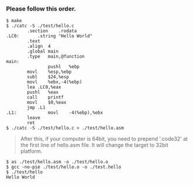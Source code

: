 ### Please follow this order.

```
$ make
$ ./catc -S ./test/hello.c
		.section	.rodata
.LC0:       .string	"Hello World"
		.text
		.align	4
		.global	main
		.type	main,@function
main:       
                pushl	%ebp
		movl	%esp,%ebp
		subl	$24,%esp
		movl	%ebx,-4(%ebp)
		lea	.LC0,%eax
		pushl	%eax
		call	printf
		movl	$0,%eax
		jmp	.L1
.L1:	        movl	-4(%ebp),%ebx
		leave
		ret
$ ./catc -S ./test/hello.c > ./test/hello.asm
```
> After this, if your computer is 64bit, you need to prepend '.code32' at the first line of hello.asm file. It will change the target to 32bit platform.

```
$ as ./test/hello.asm -o ./test/hello.o
$ gcc -no-pie ./test/hello.o -o ./test.hello
$ ./test/hello
Hello World
```
